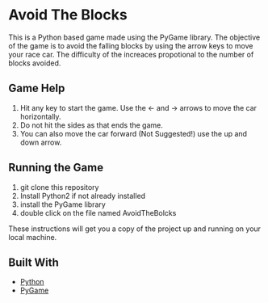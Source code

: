 # Avoid The Blocks

This is a Python based game made using the PyGame library. The objective of the 
game is to avoid the falling blocks by using the arrow keys to move your race car. The difficulty
of the increaces propotional to the number of blocks avoided.

## Game Help

1. Hit any key to start the game. Use the <- and -> arrows to move the car horizontally.
1. Do not hit the sides as that ends the game.
1. You can also move the car forward (Not Suggested!) use the up and down arrow.

## Running the Game

1. git clone this repository
1. Install Python2 if not already installed
1. install the PyGame library
1. double click on the file named AvoidTheBolcks

These instructions will get you a copy of the project up and running on your local machine. 

## Built With

* [Python](https://www.python.org/download/releases/2.7.2/)
* [PyGame](https://www.pygame.org/download.shtml)
